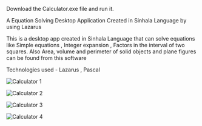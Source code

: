 Download the Calculator.exe file and run it.  

A Equation Solving Desktop Application Created in Sinhala Language by using Lazarus  

This is a desktop app created in Sinhala Language that can solve equations like Simple equations , Integer expansion , Factors in the interval of two squares. Also Area, volume and perimeter of solid objects and plane figures can be found from this software  

Technologies used - Lazarus , Pascal  

![Calculator 1](https://user-images.githubusercontent.com/100791045/210073474-35423734-75a8-4714-984d-c3e770fa4d47.PNG)

![Calculator 2](https://user-images.githubusercontent.com/100791045/210073477-7465f1ea-1d49-41ec-aca5-b9685f135f85.PNG)

![Calculator 3](https://user-images.githubusercontent.com/100791045/210073480-7c58a32a-46e1-4d08-9945-0d6c2281ea61.PNG)

![Calculator 4](https://user-images.githubusercontent.com/100791045/210073470-58e4501d-3cf0-4bda-8b5d-303524e9cda4.PNG)
